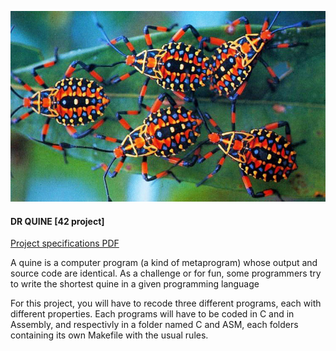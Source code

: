 ![Dr Quine](./DOCS/bugs.jpg)
#### DR QUINE [42 project]

[Project specifications PDF](./DOCS/dr_quine.en.pdf)

A quine is a computer program (a kind of metaprogram) whose output and source code
are identical. As a challenge or for fun, some programmers try to write the shortest quine
in a given programming language

For this project, you will have to recode three different programs, each with different
properties. Each programs will have to be coded in C and in Assembly, and respectivly
in a folder named C and ASM, each folders containing its own Makefile with the usual rules.
